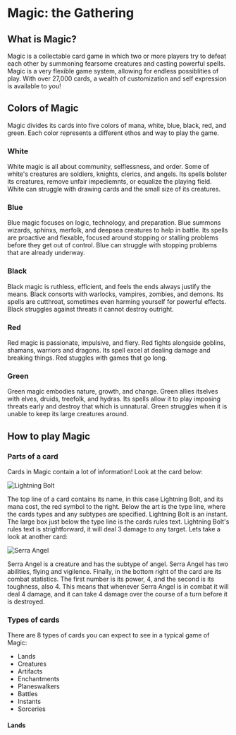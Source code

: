 # Magic: the Gathering

## What is Magic?
Magic is a collectable card game in which two or more players try to defeat each other by summoning fearsome creatures and casting powerful spells. Magic is a very flexible game system, allowing for endless possiblities of play. With over 27,000 cards, a wealth of customization and self expression is available to you!

## Colors of Magic
Magic divides its cards into five colors of mana, white, blue, black, red, and green. Each color represents a different ethos and way to play the game.

### White
White magic is all about community, selflessness, and order. Some of white's creatures are soldiers, knights, clerics, and angels. Its spells bolster its creatures, remove unfair impediemnts, or equalize the playing field. White can struggle with drawing cards and the small size of its creatures.

### Blue
Blue magic focuses on logic, technology, and preparation. Blue summons wizards, sphinxs, merfolk, and deepsea creatures to help in battle. Its spells are proactive and flexable, focused around stopping or stalling problems before they get out of control. Blue can struggle with stopping problems that are already underway.

### Black
Black magic is ruthless, efficient, and feels the ends always justify the means. Black consorts with warlocks, vampires, zombies, and demons. Its spells are cutthroat, sometimes even harming yourself for powerful effects. Black struggles against threats it cannot destroy outright.

### Red
Red magic is passionate, impulsive, and fiery. Red fights alongside goblins, shamans, warriors and dragons. Its spell excel at dealing damage and breaking things. Red stuggles with games that go long.

### Green
Green magic embodies nature, growth, and change. Green allies itselves with elves, druids, treefolk, and hydras. Its spells allow it to play imposing threats early and destroy that which is unnatural. Green struggles when it is unable to keep its large creatures around.

## How to play Magic

### Parts of a card
Cards in Magic contain a lot of information! Look at the card below:

![Lightning Bolt](https://cards.scryfall.io/large/front/f/2/f29ba16f-c8fb-42fe-aabf-87089cb214a7.jpg?1673147852)

The top line of a card contains its name, in this case Lightning Bolt, and its mana cost, the red symbol to the right. Below the art is the type line, where the cards types and any subtypes are specified. Lightning Bolt is an instant. The large box just below the type line is the cards rules text. Lightning Bolt's rules text is strightforward, it will deal 3 damage to any target. Lets take a look at another card:


![Serra Angel](https://cards.scryfall.io/large/front/3/5/350c41af-18e5-4ce8-b3b1-64baa85b1acb.jpg?1562197862)

Serra Angel is a creature and has the subtype of angel. Serra Angel has two abilities, flying and vigilence. Finally, in the bottom right of the card are its combat statistics. The first number is its power, 4, and the second is its toughness, also 4. This means that whenever Serra Angel is in combat it will deal 4 damage, and it can take 4 damage over the course of a turn before it is destroyed.

### Types of cards

There are 8 types of cards you can expect to see in a typical game of Magic:
- Lands
- Creatures
- Artifacts
- Enchantments
- Planeswalkers
- Battles
- Instants
- Sorceries

#### Lands



<!--- 
TODO: 
- Get smaller images of cards
- Find logical place to include concept of Mana Value and casting spells
- Tapping permanents
- remove battles
- rephrase red's struggle
--->